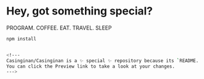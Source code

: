 # Hey, got something special?

PROGRAM. COFFEE. EAT. TRAVEL. SLEEP


```bash
npm install


<!---
Casinginan/Casinginan is a ✨ special ✨ repository because its `README.md` (this file) appears on your GitHub profile.
You can click the Preview link to take a look at your changes.
--->
